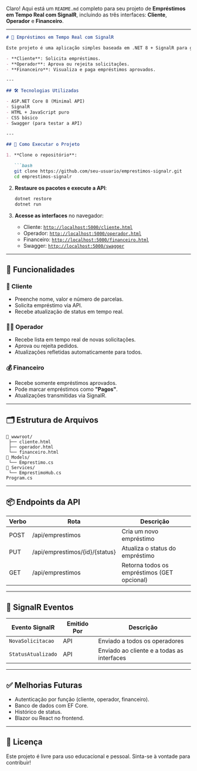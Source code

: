 Claro! Aqui está um `README.md` completo para seu projeto de **Empréstimos em Tempo Real com SignalR**, incluindo as três interfaces: **Cliente**, **Operador** e **Financeiro**.

---

````markdown
# 💸 Empréstimos em Tempo Real com SignalR

Este projeto é uma aplicação simples baseada em .NET 8 + SignalR para gerenciamento de solicitações de empréstimos com atualização em tempo real. A aplicação possui três interfaces separadas:

- **Cliente**: Solicita empréstimos.
- **Operador**: Aprova ou rejeita solicitações.
- **Financeiro**: Visualiza e paga empréstimos aprovados.

---

## 🛠️ Tecnologias Utilizadas

- ASP.NET Core 8 (Minimal API)
- SignalR
- HTML + JavaScript puro
- CSS básico
- Swagger (para testar a API)

---

## 🚀 Como Executar o Projeto

1. **Clone o repositório**:

   ```bash
   git clone https://github.com/seu-usuario/emprestimos-signalr.git
   cd emprestimos-signalr
````

2. **Restaure os pacotes e execute a API**:

   ```bash
   dotnet restore
   dotnet run
   ```

3. **Acesse as interfaces** no navegador:

   * Cliente: [`http://localhost:5000/cliente.html`](http://localhost:5000/cliente.html)
   * Operador: [`http://localhost:5000/operador.html`](http://localhost:5000/operador.html)
   * Financeiro: [`http://localhost:5000/financeiro.html`](http://localhost:5000/financeiro.html)
   * Swagger: [`http://localhost:5000/swagger`](http://localhost:5000/swagger)

---

## 🧩 Funcionalidades

### 👤 Cliente

* Preenche nome, valor e número de parcelas.
* Solicita empréstimo via API.
* Recebe atualização de status em tempo real.

### 🧑‍💼 Operador

* Recebe lista em tempo real de novas solicitações.
* Aprova ou rejeita pedidos.
* Atualizações refletidas automaticamente para todos.

### 💰 Financeiro

* Recebe somente empréstimos aprovados.
* Pode marcar empréstimos como **"Pagos"**.
* Atualizações transmitidas via SignalR.

---

## 🗂️ Estrutura de Arquivos

```text
📁 wwwroot/
 ├── cliente.html
 ├── operador.html
 └── financeiro.html
📁 Models/
 └── Emprestimo.cs
📁 Services/
 └── EmprestimoHub.cs
Program.cs
```

---

## 📦 Endpoints da API

| Verbo | Rota                           | Descrição                                   |
| ----- | ------------------------------ | ------------------------------------------- |
| POST  | /api/emprestimos               | Cria um novo empréstimo                     |
| PUT   | /api/emprestimos/{id}/{status} | Atualiza o status do empréstimo             |
| GET   | /api/emprestimos               | Retorna todos os empréstimos (GET opcional) |

---

## 📡 SignalR Eventos

| Evento SignalR     | Emitido Por | Descrição                                  |
| ------------------ | ----------- | ------------------------------------------ |
| `NovaSolicitacao`  | API         | Enviado a todos os operadores              |
| `StatusAtualizado` | API         | Enviado ao cliente e a todas as interfaces |

---

## ✅ Melhorias Futuras

* Autenticação por função (cliente, operador, financeiro).
* Banco de dados com EF Core.
* Histórico de status.
* Blazor ou React no frontend.

---

## 📄 Licença

Este projeto é livre para uso educacional e pessoal. Sinta-se à vontade para contribuir!
